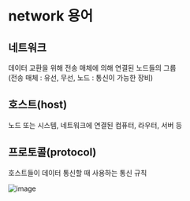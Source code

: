 # network 용어

## 네트워크

데이터 교환을 위해 전송 매체에 의해 연결된 노드들의 그룹  
(전송 매체 : 유선, 무선, 노드 : 통신이 가능한 장비)

## 호스트(host)

노드 또는 시스템, 네트워크에 연결된 컴퓨터, 라우터, 서버 등

## 프로토콜(protocol)

호스트들이 데이터 통신할 때 사용하는 통신 규칙

![image](https://user-images.githubusercontent.com/52199223/158354216-dd999cee-110f-443d-a1dc-e788dbbf84ee.png)
